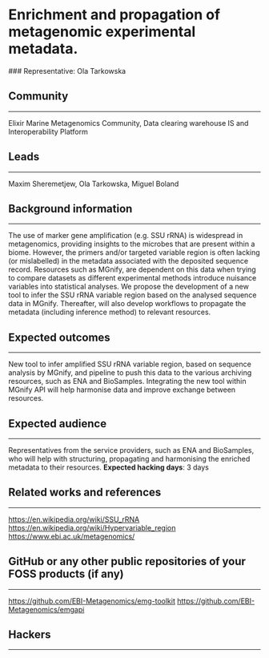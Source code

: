 # Enrichment and propagation of metagenomic experimental metadata.

### Representative: Ola Tarkowska

## Community
---

Elixir Marine Metagenomics Community, Data clearing warehouse IS and Interoperability Platform

## Leads
---
Maxim Sheremetjew, Ola Tarkowska, Miguel Boland

## Background information
---
The use of marker gene amplification (e.g. SSU rRNA) is widespread in metagenomics, providing insights to the microbes that are present within a biome.  However, the primers and/or targeted variable region is often lacking (or mislabelled) in the metadata associated with the deposited sequence record. Resources such as MGnify, are dependent on this data when trying to compare datasets as different experimental methods introduce nuisance variables into statistical analyses. We propose the development of a new tool to infer the SSU rRNA variable region based on the analysed sequence data in MGnify. Thereafter, will also develop workflows to propagate the metadata (including inference method) to relevant resources.

## Expected outcomes
---

New tool to infer amplified SSU rRNA variable region, based on sequence analysis by MGnify, and pipeline to push this data to the various archiving resources, such as ENA and BioSamples. Integrating the new tool within MGnify API will help harmonise data and improve exchange between resources.

## Expected audience
---

Representatives from the service providers, such as ENA and BioSamples, who will help with structuring, propagating and harmonising the enriched metadata to their resources.
**Expected hacking days**: 3 days

## Related works and references
---

https://en.wikipedia.org/wiki/SSU_rRNA 
https://en.wikipedia.org/wiki/Hypervariable_region
https://www.ebi.ac.uk/metagenomics/

## GitHub or any other public repositories of your FOSS products (if any)
---

https://github.com/EBI-Metagenomics/emg-toolkit
https://github.com/EBI-Metagenomics/emgapi

## Hackers
---

